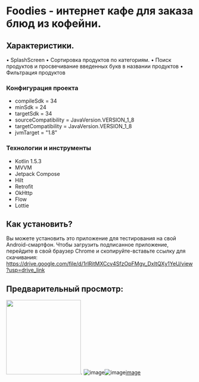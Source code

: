 # Foodies - интернет кафе для заказа блюд из кофейни.

## Характеристики.

• SplashScreen
• Сортировка продуктов по категориям.
• Поиск продуктов и просвечивание введенных букв в названии продуктов
• Фильтрация продуктов 

### Конфигурация проекта

- compileSdk = 34
- minSdk = 24
- targetSdk = 34
- sourceCompatibility = JavaVersion.VERSION_1_8
- targetCompatibility = JavaVersion.VERSION_1_8
- jvmTarget = "1.8"

### Технологии и инструменты

- Kotlin 1.5.3
- MVVM
- Jetpack Compose
- Hilt
- Retrofit
- OkHttp
- Flow
- Lottie

## Как установить?

Вы можете установить это приложение для тестирования на свой Android-смартфон. Чтобы загрузить подписанное приложение, перейдите в свой браузер Chrome и скопируйте-вставьте ссылку для скачивания:
https://drive.google.com/file/d/1rlRitMXCcv4SfzOpFMgv_DxItQXy1YeU/view?usp=drive_link  

## Предварительный просмотр:

<img src="https://github.com/Mahmud2403/Foodies/assets/111182031/efb35de6-1b6a-4906-ae58-b9c5617c729f" height="200">. ![image](https://github.com/Mahmud2403/Foodies/assets/111182031/b672f61c-1098-4e84-801c-9fc371bd78a6)![image](https://github.com/Mahmud2403/Foodies/assets/111182031/b57d5ba5-5ca2-486c-ba84-a9ca27575977)[image](https://github.com/Mahmud2403/Foodies/assets/111182031/d77fca20-698b-4138-a169-33116c19f5b3)




